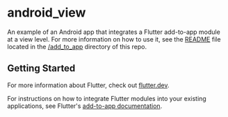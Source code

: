 # android_view

An example of an Android app that integrates a Flutter add-to-app module at a
view level. For more information on how to use it, see the [README](../README.md)
file located in the [/add_to_app](/add_to_app) directory of this repo.

## Getting Started

For more information about Flutter, check out
[flutter.dev](https://flutter.dev).

For instructions on how to integrate Flutter modules into your existing
applications, see Flutter's
[add-to-app documentation](https://flutter.dev/docs/development/add-to-app).

